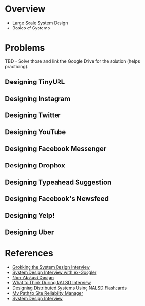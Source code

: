 # Overview

- Large Scale System Design
- Basics of Systems

# Problems

TBD - Solve those and link the Google Drive for the solution (helps practicing).

## Designing TinyURL

## Designing Instagram

## Designing Twitter

## Designing YouTube

## Designing Facebook Messenger

## Designing Dropbox

## Designing Typeahead Suggestion

## Designing Facebook's Newsfeed

## Designing Yelp!

## Designing Uber

# References

- [Grokking the System Design Interview](https://www.educative.io/courses/grokking-the-system-design-interview)
- [System Design Interview with ex-Googler](https://www.youtube.com/watch?v=q0KGYwNbf-0)
- [Non-Abstact Design](https://sre.google/workbook/non-abstract-design/)
- [What to Think During NALSD Interview](https://habr.com/en/company/google/blog/436186/)
- [Designing Distributed Systems Using NALSD Flashcards](https://cloud.google.com/blog/products/management-tools/sre-principles-and-flashcards-to-design-nalsd)
- [My Path to Site Reliability Manager](https://danrl.com/writing/path-to-srm/)
- [System Design Interview](https://github.com/checkcheckzz/system-design-interview)